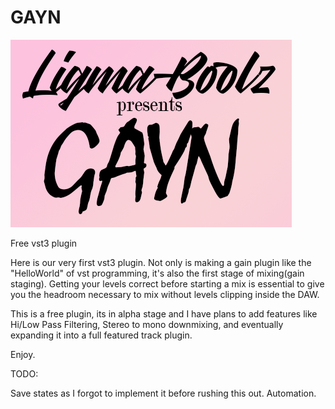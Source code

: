 # GAYN
![alt text](https://github.com/ligma-boolz/GAYN/blob/main/Ligma-Boolz%20Presents%20Gayn.png)

Free vst3 plugin

Here is our very first vst3 plugin. Not only is making a gain plugin like the "HelloWorld" of vst programming, it's also the first stage of mixing(gain staging).
Getting your levels correct before starting a mix is essential to give you the headroom necessary to mix without levels clipping inside the DAW.

This is a free plugin, its in alpha stage and I have plans to add features like Hi/Low Pass Filtering, Stereo to mono downmixing, and eventually expanding it into a full featured track plugin. 

Enjoy.

TODO:

Save states as I forgot to implement it before rushing this out.
Automation.
